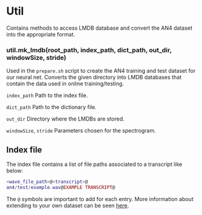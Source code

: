 # Util

Contains methods to access LMDB database and convert the AN4 dataset into the appropriate format.

### util.mk_lmdb(root_path, index_path, dict_path, out_dir, windowSize, stride)

Used in the `prepare.sh` script to create the AN4 training and test dataset for our neural net. Converts the
given directory into LMDB databases that contain the data used in online training/testing.

`index_path` Path to the index file.

`dict_path` Path to the dictionary file.

`out_dir` Directory where the LMDBs are stored.

`windowSize`, `stride` Parameters chosen for the spectrogram.

## Index file

The index file contains a list of file paths associated to a transcript like below:

```lua
<wave_file_path>@<transcript>@
an4/test/example.wav@EXAMPLE TRANSCRIPT@
```

The ```@``` symbols are important to add for each entry. More information about extending to your own dataset can be
seen [here](https://github.com/SeanNaren/CTCSpeechRecognition/wiki/Adding-Custom-Datasets).